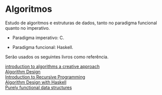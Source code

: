 # Algoritmos

Estudo de algoritmos e estruturas de dados, tanto no paradigma funcional quanto no imperativo.

- Paradigma imperativo: C.

- Paradigma funcional: Haskell.

Serão usados os seguintes livros como referência.

[introduction to algorithms a creative approach](https://www.amazon.com/exec/obidos/ASIN/0201120372/acmorg-20)<br>
[Algorithm Design](https://www.amazon.com/Algorithm-Design-Jon-Kleinberg/dp/0321295358)<br>
[Introduction to Recursive Programming](https://www.amazon.com/Introduction-Recursive-Programming-Manuel-Rubio-Sanchez/dp/1498735282)<br>
[Algorithm Design with Haskell](https://www.amazon.com/Algorithm-Design-Haskell-Richard-Bird/dp/1108491618)<br>
[Purely functional data structures](https://www.amazon.com/Purely-Functional-Data-Structures-Okasaki/dp/0521663504)

